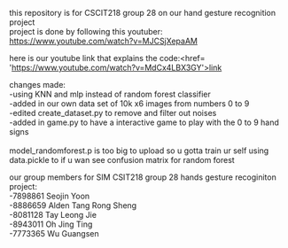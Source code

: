 this repository is for CSCIT218 group 28 on our hand gesture recognition project <br>
project is done by following this youtuber: https://www.youtube.com/watch?v=MJCSjXepaAM

here is our youtube link that explains the code:<href= 'https://www.youtube.com/watch?v=MdCx4LBX3GY'>link </href>

changes made:
<br>  -using KNN and mlp instead of random forest classifier
  <br>-added in our own data set of 10k x6 images from numbers 0 to 9
  <br>-edited create_dataset.py to remove and filter out noises
  <br>-added in game.py to have a interactive game to play with the 0 to 9 hand signs
  <br><br>model_randomforest.p is too big to upload so u gotta train ur self  using data.pickle to if u wan see confusion matrix for random forest
<br>


our group members for SIM CSIT218 group 28 hands gesture recoginiton project:
<br>-7898861 Seojin Yoon
<br>-8886659 Alden Tang Rong Sheng
<br>-8081128 Tay Leong Jie
<br>-8943011 Oh Jing Ting
<br>-7773365 Wu Guangsen
